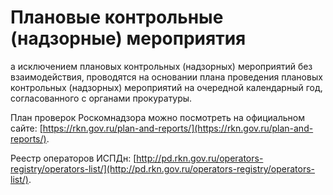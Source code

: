 # Плановые контрольные (надзорные) мероприятия

а исключением плановых контрольных (надзорных) мероприятий без взаимодействия, проводятся на основании плана проведения плановых контрольных (надзорных) мероприятий на очередной календарный год, согласованного с органами прокуратуры.

План проверок Роскомнадзора можно посмотреть на официальном сайте: [https://rkn.gov.ru/plan-and-reports/](https://rkn.gov.ru/plan-and-reports/).

Реестр операторов ИСПДн: [http://pd.rkn.gov.ru/operators-registry/operators-list/](http://pd.rkn.gov.ru/operators-registry/operators-list/).